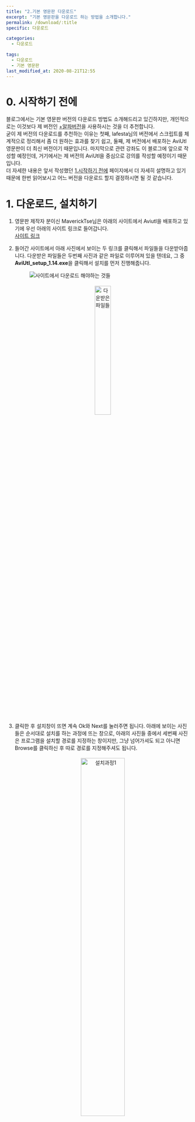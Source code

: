 ```yaml
---
title: "2.기본 영문판 다운로드"
excerpt: "기본 영문판을 다운로드 하는 방법을 소개합니다."
permalink: /download/:title
specific: 다운로드

categories:
  - 다운로드

tags:
  - 다운로드
  - 기본 영문판
last_modified_at: 2020-08-21T12:55
---
```

# 0. 시작하기 전에
블로그에서는 기본 영문판 버전의 다운로드 방법도 소개해드리고 있긴하지만, 개인적으로는 이것보다 제 버전인 [+알파버전](/download/04-plus-alpha-dl)을 사용하시는 것을 더 추천합니다.   
굳이 제 버전의 다운로드를 추천하는 이유는 첫째, lafesta님의 버전에서 스크립트를 체계적으로 정리해서 좀 더 원하는 효과를 찾기 쉽고, 둘째, 제 버전에서 배포하는 AviUtl 영문판이 더 최신 버전이기 때문입니다. 마지막으로 관련 강좌도 이 블로그에 앞으로 작성할 예정인데, 거기에서는 제 버전의 AviUtl을 중심으로 강의를 작성할 예정이기 때문입니다.  
더 자세한 내용은 앞서 작성했던 [1.시작하기 전에](/download/01-before-start) 페이지에서 더 자세히 설명하고 있기 때문에 한번 읽어보시고 어느 버전을 다운로드 할지 결정하시면 될 것 같습니다.
 
# 1. 다운로드, 설치하기
1. 영문판 제작자 분이신 MaverickTse님은 아래의 사이트에서 Aviutl을 배포하고 있기에 우선 아래의 사이트 링크로 들어갑니다.<br>[사이트 링크](https://www.videohelp.com/software/AviUtl)

2. 들어간 사이트에서 아래 사진에서 보이는 두 링크를 클릭해서 파일들을 다운받아줍니다. 다운받은 파일들은 두번째 사진과 같은 파일로 이루어져 있을 텐데요, 그 중 **AviUtl_setup_1.14.exe**을 클릭해서 설치를 먼저 진행해줍니다.  <figure><img src="https://i.postimg.cc/7YHk0tz4/original-dl-1.png" alt="사이트에서 다운로드 해야하는 것들"></figure>  <center><img src="https://i.postimg.cc/hvbKgH7y/original-dl-2.png" alt="다운받은 파일들" width="30%" height="30%" style="margin: 0.3em 0;"></center>

3. 클릭한 후 설치창이 뜨면 계속 Ok와 Next를 눌러주면 됩니다. 아래에 보이는 사진들은 순서대로 설치를 하는 과정에 뜨는 창으로, 아래의 사진들 중에서 세번째 사진은 프로그램을 설치할 경로를 지정하는 창이지만, 그냥 넘어가셔도 되고 아니면 Browse를 클릭하신 후 따로 경로를 지정해주셔도 됩니다.  <center><img src="https://i.postimg.cc/rySVStY1/original-install-01.png" alt="설치과정1" width="50%" height="50%" style="margin: 0.3em 0;"></center>  <figure class="half">
<img src="https://i.postimg.cc/dVSwqRLY/original-install-02.png" alt="설치과정2">
<img src="https://i.postimg.cc/J0WRf1tH/original-install-03.png" alt="설치과정3"></figure>  <figure class="half">
<img src="https://i.postimg.cc/HszTN1mj/original-install-04.png" alt="설치과정4">
<img src="https://i.postimg.cc/ZK4TjK11/original-install-05.png" alt="설치과정5"></figure>

4. 그리고 아래와 같은 **Select additional tasks**라는 화면이 뜨면 거기에서 **Create a desktop icon**옆의 체크박스에 빨간 네모 안의 사진처럼 체크를 해줍시다. 그러면 바탕화면에 Aviutl 바로가기 아이콘이 생성되게 됩니다.  <figure><img src="https://i.postimg.cc/qv7pVDBw/original-install-06.png" alt="설치과정6"></figure>

5. 그리고 또 다시 Next, Install을 계속 눌러주면 성공적으로 설치가 완료됩니다. 그리고 마지막 사진처럼 바탕화면에 바로가기 아이콘이 생겨난 것도 확인 할 수 있습니다.  <figure class="half">
<img src="https://i.postimg.cc/W4FjtDkJ/original-install-07.png" alt="설치과정7">
<img src="https://i.postimg.cc/HLqmMpwv/original-install-08.png" alt="설치과정8"></figure>  <figure class="half">
<img src="https://i.postimg.cc/NFYwNpP1/original-install-09.png" alt="설치과정9">
<img src="https://i.postimg.cc/NMRc7Wbs/original-install-10.png" alt="설치과정10"></figure>  <center><img src="https://i.postimg.cc/BbgfRHdR/original-install-11.png" alt="바탕화면 아이콘" width="15%" height="15%" style="margin: 0.3em 0;"></center>
 
# 2. 업데이트하기
설치는 했지만 아직 프로그램은 최신버전의 Aviutl로 업데이트가 되지 않았기 때문에 아까 다운받았던 aviutl110.zip파일로 업데이트를 하도록 하겠습니다. 참고로 이 과정은 [+알파버전](/download/04-plus-alpha-dl)에서는 제가 이미 진행해 놓은 과정입니다.  

1. 아까 바탕화면에 설치했던 AviUtl 아이콘을 우클릭 한 후 **파일 위치 열기**를 클릭하면 aviutl을 설치한 **AviUtlPack**이라는 이름의 폴더가 열리고, 그 폴더에서 aviutl.exe를 확인할 수 있습니다.(두번째 사진) 참고로 해당 폴더는 C드라이브 > AviUtlPack으로도 들어갈 수 있습니다.(세번째 사진) 나중에 외부효과를 추가로 설치하려면 몇 번 더 들어가게 될 경로이니 잘 기억해줍시다.  <center><img src="https://i.postimg.cc/9Xt24Hr1/original-update-1.png" alt="업데이트1" width="50%" height="50%" style="margin: 0.3em 0;"></center>  <figure>
<img src="https://i.postimg.cc/13T1x9jR/original-update-3.png" alt="업데이트2"></figure><figure><img src="https://i.postimg.cc/gkgPDyyZ/original-update-2.png" alt="업데이트3"></figure>

2. 그리고 **aviutl110.zip**파일의 압축을 원하는 폴더에 풀면(전 반디집을 사용했습니다.)aviutl.exe와 aviutl.txt라는 파일이 나옵니다. 이때 1번에서 열어두셨던 AviUtlPack폴더의 **aviutl.exe**를 삭제하고, aviutl110.zip의 압축을 푼 폴더에 있던 **aviutl.exe**파일을 AviUtlPack폴더로 이동시키면 업데이트가 끝납니다.  <center><img src="https://i.postimg.cc/g2rbBw4B/original-update-4.png" alt="업데이트4" width="30%" height="30%" style="margin: 0.3em 0;"></center>  <figure>
<img src="https://i.postimg.cc/BvK94drT/original-update-5.png" alt="업데이트5"></figure><figure><img src="https://i.postimg.cc/zBYmBxN9/original-update-6.png" alt="업데이트6"></figure>aviutl.exe를 실생시켜보면 Aviutl이 정상적으로 작동하는 걸 볼 수 있습니다.
 
# 3. 주의사항
만약 [lafesta님의 버전](/download/03-lafesta-dl), 또는 [+알파버전](/download/04-plus-alpha-dl)의 AviUtl을 사용해 작업하신 프로젝트 파일을 이 버전을 사용해 연다면 여러 효과들이 제대로 작동하지 않을 수도 있습니다. 이는 효과들의 위치나 이름이 다르기 때문에 발생한 문제로, 만약 그런 프로젝트를 열기 위해서는 이전에 사용하시던 버전의 AviUtl을 사용해서 프로젝트를 여는 것 이외에는 방법이 없습니다. 주의하시길 바랍니다.